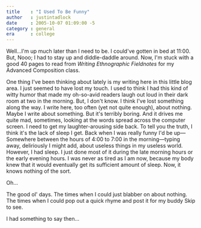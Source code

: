 ```yaml
---
title    : "I Used To Be Funny"
author   : justintadlock
date     : 2005-10-07 01:09:00 -5
category : general
era      : college
---
```


Well...I'm up much later than I need to be.  I could've gotten in bed at 11:00.  But, Nooo; I had to stay up and diddle-daddle around.  Now, I'm stuck with a good 40 pages to read from <i> Writing Ethnographic Fieldnotes</i> for my Advanced Composition class.

One thing I've been thinking about lately is my writing here in this little blog area.  I just seemed to have lost my touch.  I used to think I had this kind of witty humor that made my oh-so-avid readers laugh out loud in their dark room at two in the morning.  But, I don't know.  I think I've lost something along the way.  I write here, too often (yet not quite enough), about nothing.  Maybe I write about something.  But it's terribly boring.  And it drives me quite mad, sometimes, looking at the words spread across the computer screen.  I need to get my laughter-arousing side back.  To tell you the truth, I think it's the lack of sleep I get.  Back when I was really funny I'd be up&#8212;Somewhere between the hours of 4:00 to 7:00 in the morning&#8212;typing away, deliriously I might add, about useless things in my useless world.  However, I had sleep.  I just done most of it during the late morning hours or the early evening hours.  I was never as tired as I am now, because my body knew that it would eventually get its sufficient amount of sleep.  Now, it knows nothing of the sort.

Oh...

The good ol' days.  The times when I could just blabber on about nothing.  The times when I could pop out a quick rhyme and post it for my buddy Skip to see.

I had something to say then...
